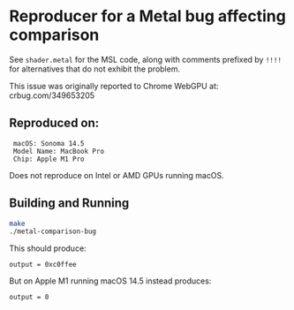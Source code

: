 # Reproducer for a Metal bug affecting comparison

See `shader.metal` for the MSL code, along with comments prefixed by `!!!!`
for alternatives that do not exhibit the problem.

This issue was originally reported to Chrome WebGPU at: crbug.com/349653205

## Reproduced on:

```
 macOS: Sonoma 14.5
 Model Name: MacBook Pro
 Chip: Apple M1 Pro
```

Does not reproduce on Intel or AMD GPUs running macOS.

## Building and Running

```bash
make
./metal-comparison-bug
```

This should produce:
```
output = 0xc0ffee
```

But on Apple M1 running macOS 14.5 instead produces:
```
output = 0
```
